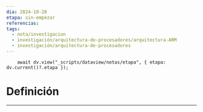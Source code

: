 ```yaml
---
dia: 2024-10-20
etapa: sin-empezar
referencias: 
tags:
  - nota/investigacion
  - investigación/arquitectura-de-procesadores/arquitectura-ARM
  - investigación/arquitectura-de-procesadores
---
```

```dataviewjs
	await dv.view("_scripts/dataview/notas/etapa", { etapa: dv.current()?.etapa });
```
# Definición
---

